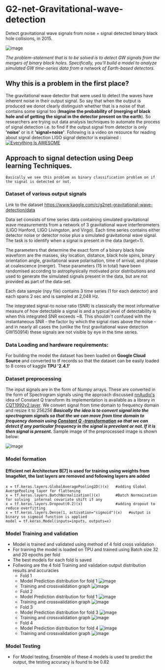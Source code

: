 # G2-net-Gravitational-wave-detection
Detect gravitational wave signals from noise + signal detected binary black hole collisions, in 2015.

![image](https://user-images.githubusercontent.com/45662797/132451995-bd1b05ae-53ef-4a8a-8555-c71d189897d2.png)

*The problem-statement that is to be solved is to detect GW signals from the mergers of binary black holes. Specifically, you'll build a model to analyze simulated GW time-series data from a network of Earth-based detectors.*

## Why this is a problem in the first place?
The gravitational wave detector that were used to detect the waves have inherent noise in their output signal. So say that when the output is produced we donot clearly distinguish whether that is a noise of that contains some signal too (**Imagine the probability of (merging of black hole and of getting the signal in the detector present on the earth**).
So researchers are trying out data analysis techniques to automate the process of signal detection i.e. to find if the output signal from detector is only **'noise'** or is it **'signal+noise'**.
Following is a video on resource for reading about signal detection LIGO signal detector is explained :
[![Everything Is AWESOME](https://user-images.githubusercontent.com/45662797/132456307-31920ee2-4662-495c-916f-930003ec4406.png)](https://www.youtube.com/watch?v=B4XzLDM3Py8 "LIGO")
  
## Approach to signal detection using Deep learning Techniques.
    Basically we see this problem as binary classification problem on if the signal is detected or not.
### Dataset of various output signals 
  Link to the dataset https://www.kaggle.com/c/g2net-gravitational-wave-detection/data
  
  Data set consists of time series data containing simulated gravitational wave measurements from a network of 3 gravitational wave interferometers (LIGO Hanford, LIGO Livingston, and Virgo). Each time series contains either detector noise or detector noise plus a simulated gravitational wave signal. The task is to identify when a signal is present in the data (target=1).

The parameters that determine the exact form of a binary black hole waveform are the masses, sky location, distance, black hole spins, binary orientation angle, gravitational wave polarisation, time of arrival, and phase at coalescence (merger). These parameters (15 in total) have been randomised according to astrophysically motivated prior distributions and used to generate the simulated signals present in the data, but are not provided as part of the data-set.

Each data sample (npy file) contains 3 time series (1 for each detector) and each spans 2 sec and is sampled at 2,048 Hz.

The integrated signal-to noise ratio (SNR) is classically the most informative measure of how detectable a signal is and a typical level of detectability is when this integrated SNR exceeds ~8. This shouldn't confused with the instantaneous SNR - the factor by which the signal rises above the noise - and in nearly all cases the (unlike the first gravitational wave detection GW150914) these signals are not visible by eye in the time series.

### Data Loading and hardware requirements:
For building the model the dataset has been loaded on **Google Cloud Source** and converted to tf records so that the dataset can be easily loaded to 8 cores of kaggle **TPU '2.4.1'**
### Dataset preprocessing
The input signals are in the form of Numpy arrays. These are converted in the form of Spectrogram signals using the approach discussed [nnAudio's](https://github.com/KinWaiCheuk/nnAudio) idea of Constant Q transform its implementation is available as a library in  [CQT1992v2 layer](https://kinwaicheuk.github.io/nnAudio/_autosummary/nnAudio.Spectrogram.CQT1992v2.html?highlight=cqt1992v2#nnAudio.Spectrogram.CQT1992v2).
We convert signal from time domain to frequency domain and resize it to 256*256
**Basically the idea is to convert signal into the spectrogram signals so that the we can move from time domain to frequency domain using [Constant Q -transformation](https://en.wikipedia.org/wiki/Constant-Q_transform) so that we can detect if any particular frequency in the signal is prevelant or not. If it is then signal is present.***
Sample image of the preprocessed image is shown below:

![image](https://user-images.githubusercontent.com/45662797/132473080-4dc989e1-10b5-4b79-b744-16ae8a95f441.png)

### Model formation 
#### Efficient net Architecture B[7] is used for training using weights from ImageNet, the last layers are removed and following layers are added
    
    x = tf.keras.layers.GlobalAveragePooling2D()(x)   #adding Global AvergePooling layer for flattening
    x = tf.keras.layers.BatchNormalization()(x)       #Batch Normaization for solving  internal covariate shift if any
    x = tf.keras.layers.Dropout(0.2)(x)               #adding dropout to reduce overfitting 
    x = tf.keras.layers.Dense(1, activation="sigmoid")(x)   #output is binary so sigmoid function is applied
    model = tf.keras.Model(inputs=inputs, outputs=x)
### Model Training and validation
   * Model is trained and validated using method of 4 fold cross validation
   * For training the model is loaded on TPU and trained using Batch size 32 and 20 epochs per fold
   * The best models for each fold is saved
   * Follwoing are the 4 fold Training and validation output distribution results and accuracies 
      * Fold 1
      * Model Prediction distribution for fold 1 ![image](https://user-images.githubusercontent.com/45662797/132477413-25706cca-b766-4fca-a9df-2bee79019229.png)
      * Training and crossvalidation graph ![image](https://user-images.githubusercontent.com/45662797/132477616-cf6e057a-e226-43e8-83e3-f5cac5fde1ee.png)
       * Fold 2
      * Model Prediction distribution for fold 1 ![image](https://user-images.githubusercontent.com/45662797/132478210-0e321e6a-575a-456f-997c-9a5089f201ee.png)
      * Training and crossvalidation graph ![image](https://user-images.githubusercontent.com/45662797/132478252-627ca2df-474b-46d2-9831-38b258f733a8.png)
      * Fold 3
      * Model Prediction distribution for fold 3 ![image](https://user-images.githubusercontent.com/45662797/132478359-2e11c7d7-225f-47cc-bfd1-de0bd3762d86.png)
      * Training and crossvalidation graph ![image](https://user-images.githubusercontent.com/45662797/132478390-b6e57b38-dd24-44d1-8c2f-97a009bb2c6e.png)
      * Fold 4
      * Model Prediction distribution for fold 4 ![image](https://user-images.githubusercontent.com/45662797/132478531-8b903295-84ba-43ad-a178-6078ae89390a.png)
      * Training and crossvalidation graph ![image](https://user-images.githubusercontent.com/45662797/132478572-bcd0f610-fd53-4486-b6ed-5aa45020121c.png)
   
### Model Testing 
   * For Model testing, Ensemble of these 4 models is used to predict the output, the testing accuracy is found to be 0.82
